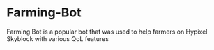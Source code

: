 # Farming-Bot
Farming Bot is a popular bot that was used to help farmers on Hypixel Skyblock with various QoL features
